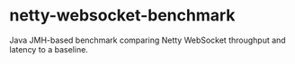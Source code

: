 # netty-websocket-benchmark
Java JMH-based benchmark comparing Netty WebSocket throughput and latency to a baseline.
